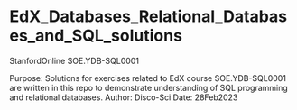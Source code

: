 # EdX_Databases_Relational_Databases_and_SQL_solutions
StanfordOnline SOE.YDB-SQL0001

Purpose: Solutions for exercises related to EdX course SOE.YDB-SQL0001 are written in this repo to demonstrate understanding of SQL programming and relational databases. 
Author: Disco-Sci 
Date: 28Feb2023
